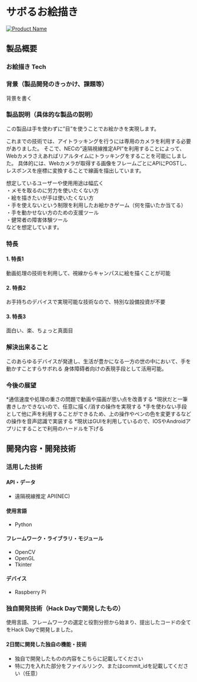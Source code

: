 # サボるお絵描き

[![Product Name](image.png)](https://www.youtube.com/watch?v=G5rULR53uMk)

## 製品概要
### お絵描き Tech

### 背景（製品開発のきっかけ、課題等）
背景を書く

### 製品説明（具体的な製品の説明）
この製品は手を使わずに”目”を使うことでお絵かきを実現します。

これまでの技術では、アイトラッキングを行うには専用のカメラを利用する必要がありました。
そこで、NECの”遠隔視線推定API”を利用することによって、Webカメラさえあればリアルタイムにトラッキングをすることを可能にしました。
具体的には、Webカメラが取得する画像をフレームごとにAPIにPOSTし、レスポンスを座標に変換することで線画を描出しています。

想定しているユーザーや使用用途は幅広く  
・メモを取るのに労力を使いたくない方  
・絵を描きたいが手は使いたくない方  
・手を使えないという制限を利用したお絵かきゲーム（何を描いたか当てる）  
・手を動かせない方のための支援ツール  
・健常者の障害体験ツール  
などを想定しています。

### 特長

#### 1. 特長1
動画処理の技術を利用して、視線からキャンパスに絵を描くことが可能

#### 2. 特長2
お手持ちのデバイスで実現可能な技術なので、特別な設備投資が不要

#### 3. 特長3
面白い、楽、ちょっと真面目

### 解決出来ること
このあらゆるデバイスが発達し、生活が豊かになる一方の世の中において、手を動かすことすらサボれる
身体障碍者向けの表現手段として活用可能。

### 今後の展望
*通信速度や処理の重さの問題で動画や描画が思い点を改善する
*現状だと一筆書きしかできないので、任意に描く/消すの操作を実現する
*手を使わない手段として他に声を利用することができるため、上の操作やペンの色を変更するなどの操作を音声認識で実装する
*現状はGUIを利用しているので、IOSやAndroidアプリにすることで利用のハードルを下げる

## 開発内容・開発技術

### 活用した技術
#### API・データ
* 遠隔視線推定 API(NEC)

#### 使用言語
* Python

#### フレームワーク・ライブラリ・モジュール
* OpenCV
* OpenGL
* Tkinter

#### デバイス
* Raspberry Pi

### 独自開発技術（Hack Dayで開発したもの）
使用言語、フレームワークの選定と役割分担から始まり、提出したコードの全てをHack Dayで開発しました。

#### 2日間に開発した独自の機能・技術
* 独自で開発したものの内容をこちらに記載してください
* 特に力を入れた部分をファイルリンク、またはcommit_idを記載してください（任意）
